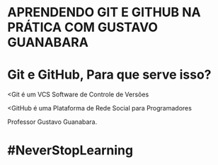 # APRENDENDO GIT E GITHUB NA PRÁTICA COM GUSTAVO GUANABARA

  # Git e GitHub, Para que serve isso?

  <Git é um VCS Software de Controle de Versões

  <GitHub é uma Plataforma de Rede Social para Programadores

  <p>Professor Gustavo Guanabara.<p>
 
 # #NeverStopLearning
